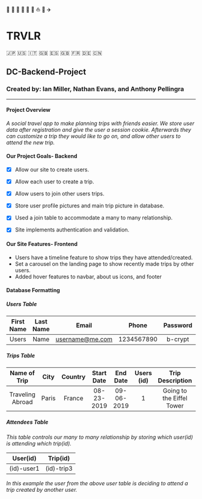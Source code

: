 :tokyo_tower: :statue_of_liberty: :mount_fuji: :bridge_at_night: :ship: :car: :sailboat: :steam_locomotive: :airplane:
# TRVLR
:jp: :us: :it: :uk: :es: :gb: :fr: :de: :cn:

## DC-Backend-Project

### Created by: Ian Miller, Nathan Evans, and Anthony Pellingra
---
  
#### Project Overview

*A social travel app to make planning trips with friends easier. We store user data after registration and give the user a session cookie. Afterwards they can customize a trip they would like to go on, and allow other users to attend the new trip.*

#### Our Project Goals- Backend

- [x] Allow our site to create users.
- [x] Allow each user to create a trip.
- [x] Allow users to join other users trips.
- [x] Store user profile pictures and main trip picture in database.
- [x] Used a join table to accommodate a many to many relationship.
- [x] Site implements authentication and validation.


#### Our Site Features- Frontend

* Users have a timeline feature to show trips they have attended/created.
* Set a carousel on the landing page to show recently made trips by other users. 
* Added hover features to navbar, about us icons, and footer

#### Database Formatting

##### Users Table

| First Name | Last Name | Email | Phone | Password | Picture |
|:----------:|:--------:|:----:|:----:|:-------:|:------:|
| Users | Name | username@me.com | 1234567890 | b-crypt | File/Path/to/profile/pic/storage|

##### Trips Table

| Name of Trip | City| Country | Start Date | End Date | Users (id) | Trip Description | Picture |
|:------------:|:---:|:-------:|:----------:|:--------:|:----:|:----------------:|:-------:|
| Traveling Abroad | Paris | France | 08-23-2019 | 09-06-2019| 1 | Going to the Eiffel Tower| File/path/to trip/image/storage|

##### Attendees Table

*This table controls our many to many relationship by storing which user(id) is attending which trip(id).*

| User(id) | Trip(id) |
|:--------:|:--------:|
| (id)-user1 | (id)-trip3|

*In this example the user from the above user table is deciding to attend a trip created by another user.*


